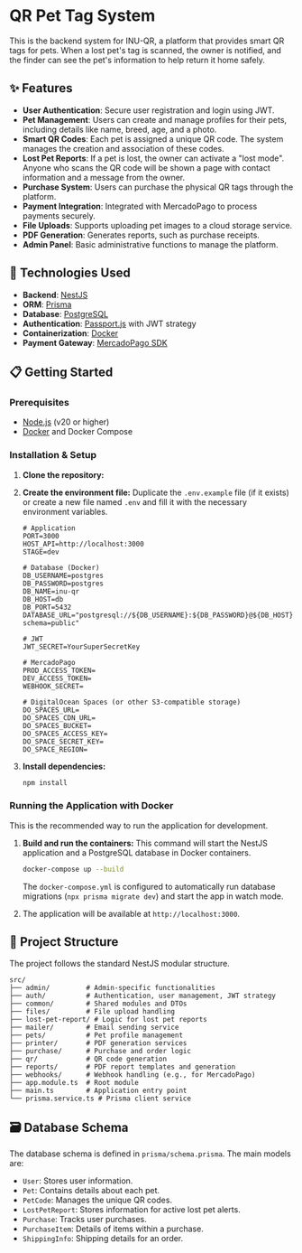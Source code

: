 # QR Pet Tag System

This is the backend system for INU-QR, a platform that provides smart QR tags for pets. When a lost pet's tag is scanned, the owner is notified, and the finder can see the pet's information to help return it home safely.

## ✨ Features

*   **User Authentication**: Secure user registration and login using JWT.
*   **Pet Management**: Users can create and manage profiles for their pets, including details like name, breed, age, and a photo.
*   **Smart QR Codes**: Each pet is assigned a unique QR code. The system manages the creation and association of these codes.
*   **Lost Pet Reports**: If a pet is lost, the owner can activate a "lost mode". Anyone who scans the QR code will be shown a page with contact information and a message from the owner.
*   **Purchase System**: Users can purchase the physical QR tags through the platform.
*   **Payment Integration**: Integrated with MercadoPago to process payments securely.
*   **File Uploads**: Supports uploading pet images to a cloud storage service.
*   **PDF Generation**: Generates reports, such as purchase receipts.
*   **Admin Panel**: Basic administrative functions to manage the platform.

## 🚀 Technologies Used

*   **Backend**: [NestJS](https://nestjs.com/)
*   **ORM**: [Prisma](https://www.prisma.io/)
*   **Database**: [PostgreSQL](https://www.postgresql.org/)
*   **Authentication**: [Passport.js](http://www.passportjs.org/) with JWT strategy
*   **Containerization**: [Docker](https://www.docker.com/)
*   **Payment Gateway**: [MercadoPago SDK](https://www.mercadopago.com/developers/es/docs)

## 📋 Getting Started

### Prerequisites

*   [Node.js](https://nodejs.org/en/) (v20 or higher)
*   [Docker](https://www.docker.com/get-started) and Docker Compose

### Installation & Setup

1.  **Clone the repository:**

2.  **Create the environment file:**
    Duplicate the `.env.example` file (if it exists) or create a new file named `.env` and fill it with the necessary environment variables.

    ```env
    # Application
    PORT=3000
    HOST_API=http://localhost:3000
    STAGE=dev

    # Database (Docker)
    DB_USERNAME=postgres
    DB_PASSWORD=postgres
    DB_NAME=inu-qr
    DB_HOST=db
    DB_PORT=5432
    DATABASE_URL="postgresql://${DB_USERNAME}:${DB_PASSWORD}@${DB_HOST}:${DB_PORT}/${DB_NAME}?schema=public"

    # JWT
    JWT_SECRET=YourSuperSecretKey

    # MercadoPago
    PROD_ACCESS_TOKEN=
    DEV_ACCESS_TOKEN=
    WEBHOOK_SECRET=

    # DigitalOcean Spaces (or other S3-compatible storage)
    DO_SPACES_URL=
    DO_SPACES_CDN_URL=
    DO_SPACES_BUCKET=
    DO_SPACES_ACCESS_KEY=
    DO_SPACE_SECRET_KEY=
    DO_SPACE_REGION=
    ```

3.  **Install dependencies:**
    ```bash
    npm install
    ```

### Running the Application with Docker

This is the recommended way to run the application for development.

1.  **Build and run the containers:**
    This command will start the NestJS application and a PostgreSQL database in Docker containers.
    ```bash
    docker-compose up --build
    ```
    The `docker-compose.yml` is configured to automatically run database migrations (`npx prisma migrate dev`) and start the app in watch mode.

2.  The application will be available at `http://localhost:3000`.

## 📁 Project Structure

The project follows the standard NestJS modular structure.

```
src/
├── admin/         # Admin-specific functionalities
├── auth/          # Authentication, user management, JWT strategy
├── common/        # Shared modules and DTOs
├── files/         # File upload handling
├── lost-pet-report/ # Logic for lost pet reports
├── mailer/        # Email sending service
├── pets/          # Pet profile management
├── printer/       # PDF generation services
├── purchase/      # Purchase and order logic
├── qr/            # QR code generation
├── reports/       # PDF report templates and generation
├── webhooks/      # Webhook handling (e.g., for MercadoPago)
├── app.module.ts  # Root module
├── main.ts        # Application entry point
└── prisma.service.ts # Prisma client service
```

## 🗃️ Database Schema

The database schema is defined in `prisma/schema.prisma`. The main models are:

*   `User`: Stores user information.
*   `Pet`: Contains details about each pet.
*   `PetCode`: Manages the unique QR codes.
*   `LostPetReport`: Stores information for active lost pet alerts.
*   `Purchase`: Tracks user purchases.
*   `PurchaseItem`: Details of items within a purchase.
*   `ShippingInfo`: Shipping details for an order.

